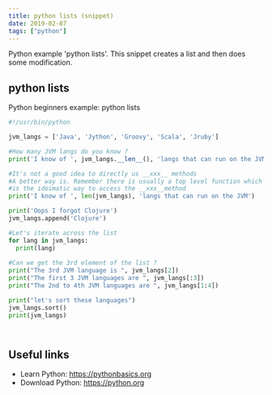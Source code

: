 ```yaml
---
title: python lists (snippet)
date: 2019-02-07
tags: ["python"]
---
```

Python example 'python lists'. This snippet creates a list and then does some modification.

## python lists

Python beginners example: python lists

```python
#!/usr/bin/python

jvm_langs = ['Java', 'Jython', 'Groovy', 'Scala', 'Jruby']

#How many JVM langs do you know ?
print('I know of ', jvm_langs.__len__(), 'langs that can run on the JVM')

#It's not a good idea to directly us __xxx__ methods
#A better way is. Remember there is usually a top level function which  
#is the idoimatic way to access the __xxx__method
print('I know of ', len(jvm_langs), 'langs that can run on the JVM')

print('Oops I forgot Clojure')
jvm_langs.append('Clojure')

#Let's iterate across the list
for lang in jvm_langs:
  print(lang)
  
#Can we get the 3rd element of the list ?
print("The 3rd JVM language is ", jvm_langs[2])
print("The first 3 JVM languages are ", jvm_langs[:3])
print("The 2nd to 4th JVM languages are ", jvm_langs[1:4])

print("let's sort these languages")
jvm_langs.sort()
print(jvm_langs)




```

## Useful links

- Learn Python: https://pythonbasics.org
- Download Python: https://python.org
